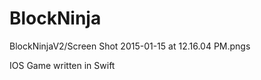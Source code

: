 BlockNinja
==========

BlockNinjaV2/Screen Shot 2015-01-15 at 12.16.04 PM.pngs

IOS Game written in Swift